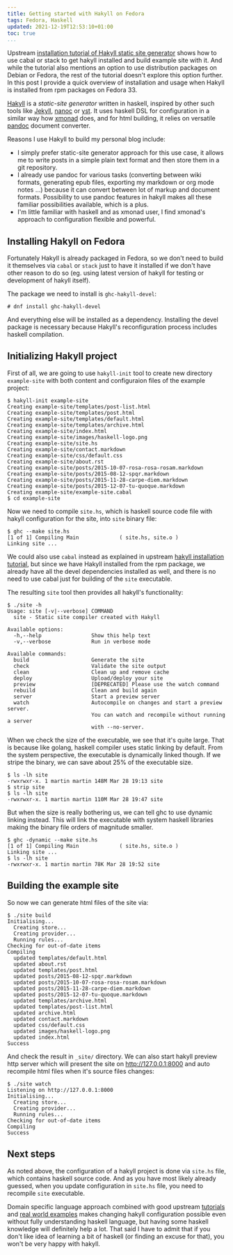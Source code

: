```yaml
---
title: Getting started with Hakyll on Fedora
tags: Fedora, Haskell
updated: 2021-12-19T12:53:10+01:00
toc: true
...
```


Upstream [installation tutorial of Hakyll static site
generator](https://jaspervdj.be/hakyll/tutorials/01-installation.html) shows
how to use cabal or stack to get hakyll installed and build example site with
it. And while the tutorial also mentions an option to use distribution
packages on Debian or Fedora, the rest of the tutorial doesn't explore this
option further. In this post I provide a quick overview of installation and
usage when Hakyll is installed from rpm packages on Fedora 33.

<!--more-->

[Hakyll](https://jaspervdj.be/hakyll/) is a *static-site generator* written in
haskell, inspired by other such tools like
[Jekyll](https://en.wikipedia.org/wiki/Jekyll_(software)),
[nanoc](https://nanoc.ws/) or [yst](https://github.com/jgm/yst). It uses
haskell DSL for configuration in a similar way how
[xmonad](https://xmonad.org/) does, and for html building, it relies on
versatile [pandoc](https://pandoc.org/) document converter.

Reasons I use Hakyll to build my personal blog include:

- I simply prefer static-site generator approach for this use case, it allows
  me to write posts in a simple plain text format and then store them in a git
  repository.
- I already use pandoc for various tasks (converting between wiki formats,
  generating epub files, exporting my markdown or org mode notes ...) because
  it can convert between lot of markup and document formats. Possibility to use
  pandoc features in hakyll makes all these familiar possibilities available,
  which is a plus.
- I'm little familiar with haskell and as xmonad user, I find xmonad's approach
  to configuration flexible and powerful.

## Installing Hakyll on Fedora

Fortunately Hakyll is already packaged in Fedora, so we don't need to build it
themselves via `cabal` or `stack` just to have it installed if we don't have
other reason to do so (eg. using latest version of hakyll for testing or
development of hakyll itself).

The package we need to install is `ghc-hakyll-devel`:

```
# dnf install ghc-hakyll-devel
```

And everything else will be installed as a dependency. Installing the devel
package is necessary because Hakyll's reconfiguration process includes haskell
compilation.

## Initializing Hakyll project

First of all, we are going to use `hakyll-init` tool to create new directory
`example-site` with both content and configuraion files of the example project:

```
$ hakyll-init example-site
Creating example-site/templates/post-list.html
Creating example-site/templates/post.html
Creating example-site/templates/default.html
Creating example-site/templates/archive.html
Creating example-site/index.html
Creating example-site/images/haskell-logo.png
Creating example-site/site.hs
Creating example-site/contact.markdown
Creating example-site/css/default.css
Creating example-site/about.rst
Creating example-site/posts/2015-10-07-rosa-rosa-rosam.markdown
Creating example-site/posts/2015-08-12-spqr.markdown
Creating example-site/posts/2015-11-28-carpe-diem.markdown
Creating example-site/posts/2015-12-07-tu-quoque.markdown
Creating example-site/example-site.cabal
$ cd example-site
```

Now we need to compile `site.hs`, which is haskell source code file with hakyll
configuration for the site, into `site` binary file:

```
$ ghc --make site.hs
[1 of 1] Compiling Main             ( site.hs, site.o )
Linking site ...
```

We could also use `cabal` instead as explained in upstream [hakyll installation
tutorial](https://jaspervdj.be/hakyll/tutorials/01-installation.html), but
since we have Hakyll installed from the rpm package, we already have all the
devel dependencies installed as well, and there is no need to use cabal just
for building of the `site` executable.

The resulting `site` tool then provides all hakyll's functionality:

```
$ ./site -h
Usage: site [-v|--verbose] COMMAND
  site - Static site compiler created with Hakyll

Available options:
  -h,--help                Show this help text
  -v,--verbose             Run in verbose mode

Available commands:
  build                    Generate the site
  check                    Validate the site output
  clean                    Clean up and remove cache
  deploy                   Upload/deploy your site
  preview                  [DEPRECATED] Please use the watch command
  rebuild                  Clean and build again
  server                   Start a preview server
  watch                    Autocompile on changes and start a preview server.
                           You can watch and recompile without running a server
                           with --no-server.
```

When we check the size of the executable, we see that it's quite large. That is
because like golang, haskell compiler uses static linking by default.
From the system perspective, the executable is dynamically linked though. If
we stripe the binary, we can save about 25% of the executable size.

```
$ ls -lh site
-rwxrwxr-x. 1 martin martin 148M Mar 28 19:13 site
$ strip site
$ ls -lh site
-rwxrwxr-x. 1 martin martin 110M Mar 28 19:47 site
```

But when the size is really bothering us, we can tell ghc to use dynamic
linking instead. This will link the executable with system haskell libraries
making the binary file orders of magnitude smaller.

```
$ ghc -dynamic --make site.hs
[1 of 1] Compiling Main             ( site.hs, site.o )
Linking site ...
$ ls -lh site
-rwxrwxr-x. 1 martin martin 78K Mar 28 19:52 site
```

## Building the example site

So now we can generate html files of the site via:

```
$ ./site build
Initialising...
  Creating store...
  Creating provider...
  Running rules...
Checking for out-of-date items
Compiling
  updated templates/default.html
  updated about.rst
  updated templates/post.html
  updated posts/2015-08-12-spqr.markdown
  updated posts/2015-10-07-rosa-rosa-rosam.markdown
  updated posts/2015-11-28-carpe-diem.markdown
  updated posts/2015-12-07-tu-quoque.markdown
  updated templates/archive.html
  updated templates/post-list.html
  updated archive.html
  updated contact.markdown
  updated css/default.css
  updated images/haskell-logo.png
  updated index.html
Success
```

And check the result in `_site/` directory. We can also start hakyll preview
http server which will present the site on <http://127.0.0.1:8000> and auto
recompile html files when it's source files changes:

```
$ ./site watch
Listening on http://127.0.0.1:8000
Initialising...
  Creating store...
  Creating provider...
  Running rules...
Checking for out-of-date items
Compiling
Success
```

## Next steps

As noted above, the configuration of a hakyll project is done via `site.hs`
file, which contains haskell source code.
And as you have most likely already guessed, when you update configuration in
`site.hs` file, you need to recompile `site` executable.

Domain specific language approach
combined with good upstream
[tutorials](https://jaspervdj.be/hakyll/tutorials.html) and [real world
examples](https://jaspervdj.be/hakyll/examples.html)
makes
changing hakyll configuration possible even without fully understanding
haskell language, but having some haskell knowledge will definitely help a
lot. That said I have to admit that if you don't like idea of learning a bit
of haskell (or finding an excuse for that), you won't be very happy with
hakyll.
